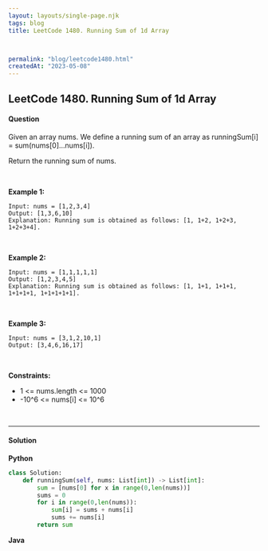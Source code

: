 ```yaml
---
layout: layouts/single-page.njk
tags: blog
title: LeetCode 1480. Running Sum of 1d Array



permalink: "blog/leetcode1480.html"
createdAt: "2023-05-08"
---
```


## LeetCode 1480. Running Sum of 1d Array



#### Question
Given an array nums. We define a running sum of an array as runningSum[i] = sum(nums[0]…nums[i]).

Return the running sum of nums.

<p>&nbsp;</p>

**Example 1:**

    Input: nums = [1,2,3,4]
    Output: [1,3,6,10]
    Explanation: Running sum is obtained as follows: [1, 1+2, 1+2+3, 1+2+3+4].

<p>&nbsp;</p>

**Example 2:**

    Input: nums = [1,1,1,1,1]
    Output: [1,2,3,4,5]
    Explanation: Running sum is obtained as follows: [1, 1+1, 1+1+1, 1+1+1+1, 1+1+1+1+1].

<p>&nbsp;</p>

**Example 3:**

    Input: nums = [3,1,2,10,1]
    Output: [3,4,6,16,17]

<p>&nbsp;</p>


**Constraints:**


* 1 <= nums.length <= 1000
* -10^6 <= nums[i] <= 10^6




<p>&nbsp;</p>

---
  

#### Solution
**Python**
```Python
class Solution:
    def runningSum(self, nums: List[int]) -> List[int]:
        sum = [nums[0] for x in range(0,len(nums))]
        sums = 0
        for i in range(0,len(nums)):
            sum[i] = sums + nums[i]
            sums += nums[i]
        return sum
```

**Java**